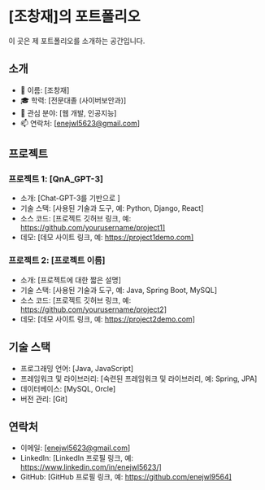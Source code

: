 # [조창재]의 포트폴리오

이 곳은 제 포트폴리오를 소개하는 공간입니다.

## 소개

- 👋 이름: [조창재]
- 🎓 학력: [전문대졸 (사이버보안과)]
- 🌱 관심 분야: [웹 개발, 인공지능]
- 📫 연락처: [enejwl5623@gmail.com]

## 프로젝트

### 프로젝트 1: [QnA_GPT-3]

- 소개: [Chat-GPT-3를 기반으로 ]
- 기술 스택: [사용된 기술과 도구, 예: Python, Django, React]
- 소스 코드: [프로젝트 깃허브 링크, 예: https://github.com/yourusername/project1]
- 데모: [데모 사이트 링크, 예: https://project1demo.com]

### 프로젝트 2: [프로젝트 이름]

- 소개: [프로젝트에 대한 짧은 설명]
- 기술 스택: [사용된 기술과 도구, 예: Java, Spring Boot, MySQL]
- 소스 코드: [프로젝트 깃허브 링크, 예: https://github.com/yourusername/project2]
- 데모: [데모 사이트 링크, 예: https://project2demo.com]

## 기술 스택

- 프로그래밍 언어: [Java, JavaScript]
- 프레임워크 및 라이브러리: [숙련된 프레임워크 및 라이브러리, 예: Spring, JPA]
- 데이터베이스: [MySQL, Orcle]
- 버전 관리: [Git]

## 연락처

- 이메일: [enejwl5623@gmail.com]
- LinkedIn: [LinkedIn 프로필 링크, 예: https://www.linkedin.com/in/enejwl5623/]
- GitHub: [GitHub 프로필 링크, 예: https://github.com/enejwl9564]
